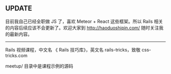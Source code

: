 
## UPDATE

目前我自己已经全职做 JS 了，喜欢 Meteor + React 这些框架。所以 Rails 相关的内容后续应该不会更新了。欢迎大家到 <http://haoduoshipin.com/> 随时关注我的最新内容。


----



Rails 视频课程，中文名 《 Rails 技巧库》，英文名 rails-tricks，致敬 css-tricks.com

meetup/ 目录中是课程示例的源码
